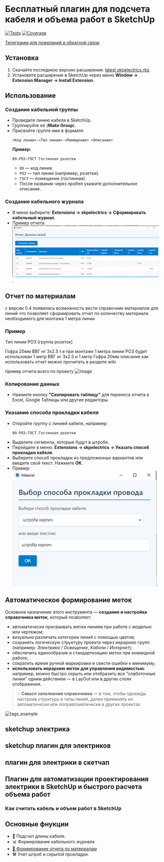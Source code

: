 # Бесплатный плагин для подсчета кабеля и объема работ в SketchUp
[![Tests](https://github.com/lvm444/skpelectrics/actions/workflows/sketchup-extension-build-ci.yaml/badge.svg)](https://github.com/lvm444/skpelectrics/actions/workflows/sketchup-extension-build-ci.yaml)
[![Coverage](https://img.shields.io/badge/coverage-73%25-yellow)](https://github.com/lvm444/skpelectrics/actions)

[Телеграмм для пожеланий и обратной связи](https://t.me/skpelectrics)

## Установка
1. Скачайте последнюю версию расширения: [latest skpelectrics.rbz](https://github.com/lvm444/skpelectrics/releases/latest).
2. Установите расширение в SketchUp через меню **Window -> Extension Manager -> Install Extension**.

## Использование

### Создание кабельной группы
- Проведите линию кабеля в SketchUp.
- Группируйте её (**Make Group**).
- Присвойте группе имя в формате:
  ```
  <Код линии>-<Тип линии>-<Помещение> <Описание>
  ```
  **Пример:**
  ```
  09-РОЗ-ГОСТ Гостинная розетки
  ```
  - `09` — код линии.
  - `РОЗ` — тип линии (например, розетки).
  - `ГОСТ` — помещение (гостинная).
  - После названия через пробел укажите дополнительное описание.


### Создание кабельного журнала
- В меню выберите:
  **Extensions -> skpelectrics -> Сформировать кабельный журнал**.
- Пример отчета:
  ![Пример кабельного журнала](https://github.com/lvm444/skpelectrics/blob/main/report_example.png).
## Отчет по материалам
с версии 0.4 появилась возможность вести справочник материалов для линий что позволяет сформировать отчет по количеству материала необходимого для монтажа 1 метра линии
### Пример
Тип линии РОЗ (группа розеток)

Гофра 20мм
ВВГ нг 3x2.5 т.е при монтаже 1 метра линии РОЗ будет использован 1 метр ВВГ нг 3x2.5 и 1 метр Гофра 20мм
описание как использовать отчет можно прочитать в разделе wiki

пример отчета всего по проекту
![image](https://github.com/user-attachments/assets/d331a996-1166-4e52-9a77-045cd3fb5cca)


### Копирование данных
- Нажмите кнопку **"Скопировать таблицу"** для переноса отчета в Excel, Google Таблицы или другие редакторы.

### Указание способа прокладки кабеля
- Откройте группу с линией кабеля, например:
  ```
  09-РОЗ-ГОСТ Гостинная розетки
  ```
- Выделите сегменты, которые будут в штробе.
- Перейдите в меню:
  **Extensions -> skpelectrics -> Указать способ прокладки кабеля**.
- Выберите способ прокладки из предложенных вариантов или введите свой текст. Нажмите **ОК**.
- Пример:
  ![Пример указания способа прокладки](https://github.com/lvm444/skpelectrics/blob/main/create_wire_example.png).

## Автоматическое формирование меток
Основное назначение этого инструмента — **создание и настройка справочника меток**, который позволяет:
- автоматически присваивать метки линиям при работе с моделью или чертежом;
- визуально различать категории линий с помощью цветов;
- сохранять логическую структуру проекта через иерархию групп (например: *Электрика / Освещение*, *Кабели / Интернет*);
- обеспечить единообразие и стандартизацию меток при командной работе;
- сократить время ручной маркировки и свести ошибки к минимуму.
- **использовать иерархию меток для управления видимостью**: например, можно быстро скрыть или отобразить все "слаботочные линии" одним действием — в LayOut или в других слоях отображения.

> 💡 **Смысл заполнения справочника** — в том, чтобы однажды настроив структуру и типы линий, далее применять их автоматически или полуавтоматически в других проектах.

<img width="703" height="299" alt="tags_example" src="https://github.com/user-attachments/assets/e1a366b7-1ad6-474c-a56a-f100d936b862" />

  ## sketchup электрика
  ## sketchup плагин для электриков
  ## плагин для электрики в скетчап
  ## Плагин для автоматизации проектирования электрики в SketchUp и быстрого расчета объема работ
  ### Как считать кабель и объем работ в SketchUp

  ## Основные фнукции
- 📏 Подсчет длины кабеля.
- 📊 Формирование кабельного журнала
- [📏 Формирование отчета по материалам](https://github.com/lvm444/skpelectrics/wiki/%D0%97%D0%B0%D0%BF%D0%BE%D0%BB%D0%BD%D0%B5%D0%BD%D0%B8%D0%B5-%D1%81%D0%BF%D1%80%D0%B0%D0%B2%D0%BE%D1%87%D0%BD%D0%B8%D0%BA%D0%B0-%D0%BC%D0%B0%D1%82%D0%B5%D1%80%D0%B8%D0%B0%D0%BB%D0%BE%D0%B2)
- 🛠 Учет штроб и скрытой прокладки.
